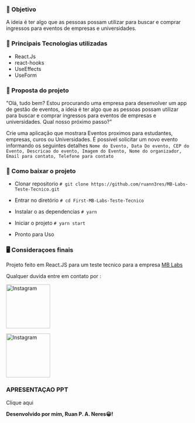 ### 🎯 Objetivo
A ideia é ter algo que as pessoas possam utilizar para buscar e comprar ingressos para eventos de empresas e universidades.

### 🚀 Principais Tecnologias utilizadas

- React.Js
- react-hooks 
- UseEffects 
- UseForm

### 📑 Proposta do projeto

"Olá, tudo bem? Estou procurando uma empresa para desenvolver um app de gestão de eventos, a ideia é ter algo que as pessoas possam utilizar para buscar e comprar ingressos para eventos de empresas e universidades. Qual nosso próximo passo?"

Crie uma aplicação que mostrara Eventos proximos para estudantes, empresas, curos ou Universidades. É possivel solicitar um novo evento informando os seguintes detalhes ```Nome do Evento, Data Do evento, CEP do Evento, Descricao do evento, Imagem do Evento, Nome do organizador, Email para contato, Telefone para contato ```

### 🔨 Como baixar o projeto

- Clonar repositorio
`# git clone https://github.com/ruann3res/MB-Labs-Teste-Tecnico.git`

- Entrar no diretório
`# cd First-MB-Labs-Teste-Tecnico`

- Instalar o as dependencias
`# yarn`

- Iniciar o projeto
`# yarn start`

- Pronto para Uso 

### 🖥 Consideraçoes finais 

Projeto feito em React.JS para um teste tecnico para a empresa <a href="https://mblabs.com.br/"> MB Labs </a>

Qualquer duvida entre em contato por :
<div>
<a href="https://www.instagram.com/ruan_074/" target="_blank"><img src="https://img.shields.io/badge/Instagram-E4405F?style=for-the-badge&logo=instagram&logoColor=white" alt="Instagram" width="120px"></a>

<a href="https://www.linkedin.com/in/ruan-neres/" target="_blank"><img src="https://img.shields.io/badge/LinkedIn-0077B5?style=for-the-badge&logo=linkedin&logoColor=white"  alt="Instagram" width="120px"></a>

</div>

### APRESENTAÇAO PPT

<a hreft="https://docs.google.com/presentation/d/e/2PACX-1vQSlZmuXX-RbwkR12fDux-TtUNkhvHJs3ql3AoHIyHUnA7fExzvrAD0m13x4y_gS6_1PqxjHIJavzNl/pub?start=false&loop=false&delayms=3000">Clique aqui </a>

<strong>Desenvolvido por mim, Ruan P. A. Neres😀!  </strong>

